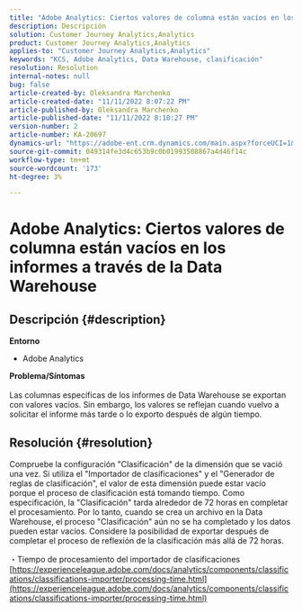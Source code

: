 ```yaml
---
title: "Adobe Analytics: Ciertos valores de columna están vacíos en los informes a través de la Data Warehouse"
description: Descripción
solution: Customer Journey Analytics,Analytics
product: Customer Journey Analytics,Analytics
applies-to: "Customer Journey Analytics,Analytics"
keywords: "KCS, Adobe Analytics, Data Warehouse, clasificación"
resolution: Resolution
internal-notes: null
bug: false
article-created-by: Oleksandra Marchenko
article-created-date: "11/11/2022 8:07:22 PM"
article-published-by: Oleksandra Marchenko
article-published-date: "11/11/2022 8:10:27 PM"
version-number: 2
article-number: KA-20697
dynamics-url: "https://adobe-ent.crm.dynamics.com/main.aspx?forceUCI=1&pagetype=entityrecord&etn=knowledgearticle&id=5c36da70-fc61-ed11-9561-6045bd006b25"
source-git-commit: 049314fe3d4c653b9c0b01993508867a4d46f14c
workflow-type: tm+mt
source-wordcount: '173'
ht-degree: 3%

---
```


# Adobe Analytics: Ciertos valores de columna están vacíos en los informes a través de la Data Warehouse

## Descripción {#description}

<b>Entorno</b>
- Adobe Analytics

<b>Problema/Síntomas</b><br> <br>Las columnas específicas de los informes de Data Warehouse se exportan con valores vacíos. Sin embargo, los valores se reflejan cuando vuelvo a solicitar el informe más tarde o lo exporto después de algún tiempo.

## Resolución {#resolution}


Compruebe la configuración &quot;Clasificación&quot; de la dimensión que se vació una vez. Si utiliza el &quot;Importador de clasificaciones&quot; y el &quot;Generador de reglas de clasificación&quot;, el valor de esta dimensión puede estar vacío porque el proceso de clasificación está tomando tiempo. Como especificación, la &quot;Clasificación&quot; tarda alrededor de 72 horas en completar el procesamiento. Por lo tanto, cuando se crea un archivo en la Data Warehouse, el proceso &quot;Clasificación&quot; aún no se ha completado y los datos pueden estar vacíos. Considere la posibilidad de exportar después de completar el proceso de reflexión de la clasificación más allá de 72 horas.

・Tiempo de procesamiento del importador de clasificaciones
[https://experienceleague.adobe.com/docs/analytics/components/classifications/classifications-importer/processing-time.html](https://experienceleague.adobe.com/docs/analytics/components/classifications/classifications-importer/processing-time.html)
